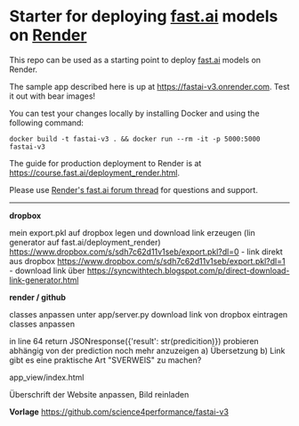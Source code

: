 # Starter for deploying [fast.ai](https://www.fast.ai) models on [Render](https://render.com)

This repo can be used as a starting point to deploy [fast.ai](https://github.com/fastai/fastai) models on Render.

The sample app described here is up at https://fastai-v3.onrender.com. Test it out with bear images!

You can test your changes locally by installing Docker and using the following command:

```
docker build -t fastai-v3 . && docker run --rm -it -p 5000:5000 fastai-v3
```

The guide for production deployment to Render is at https://course.fast.ai/deployment_render.html.

Please use [Render's fast.ai forum thread](https://forums.fast.ai/t/deployment-platform-render/33953) for questions and support.

_______________________

__dropbox__

mein export.pkl auf dropbox legen und download link erzeugen (lin generator auf fast.ai/deployment_render)
https://www.dropbox.com/s/sdh7c62d11v1seb/export.pkl?dl=0 - link direkt aus dropbox
https://www.dropbox.com/s/sdh7c62d11v1seb/export.pkl?dl=1 - download link über https://syncwithtech.blogspot.com/p/direct-download-link-generator.html

__render / github__

classes anpassen
unter app/server.py download link von dropbox eintragen
classes anpassen

in line 64 return JSONresponse({'result': str(predicition)})
probieren abhängig von der prediction noch mehr anzuzeigen
a) Übersetzung
b) Link
gibt es eine praktische Art "SVERWEIS" zu machen?

app_view/index.html

Überschrift der Website anpassen, Bild reinladen

__Vorlage__
https://github.com/science4performance/fastai-v3
